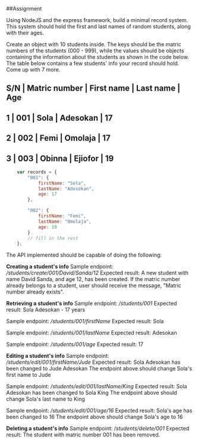 ##Assignment

Using NodeJS and the express framework, build a minimal record system. This system should hold the first and last names of random students, along with their ages.

Create an object with 10 students inside. The keys should be the matric numbers of the students (000 - 999), while the values should be objects containing the information about the students as shown in the code below. The table below contains a few students' info your record should hold. Come up with 7 more.

S/N | Matric number | First name | Last name | Age
--------------------------------------------------
1   | 001           | Sola       | Adesokan  | 17
--------------------------------------------------
2   | 002           | Femi       | Omolaja   | 17
--------------------------------------------------
3   | 003           | Obinna     | Ejiofor   | 19
--------------------------------------------------

```javascript
	var records = {
		"001": {
			firstName: "Sola",
			lastName: "Adesokan",
			age: 17
		},

		"002": {
			firstName: "Femi",
			lastName: "Omolaja",
			age: 19
		}
		// fill in the rest
	};
```

The API implemented should be capable of doing the following:

**Creating a student's info**
Sample endpoint: _/students/create/001/David/Sanda/12_
Expected result: A new student with name David Sanda, and age 12, has been created.
If the matric number already belongs to a student, user should receive the message, "Matric number already exists".

**Retrieving a student's info**
Sample endpoint: _/students/001_
Expected result: Sola Adesokan - 17 years

Sample endpoint: _/students/001/firstName_
Expected result: Sola

Sample endpoint: _/students/001/lastName_
Expected result: Adesokan

Sample endpoint: _/students/001/age_
Expected result: 17

**Editing a student's info**
Sample endpoint: _/students/edit/001/firstName/Jude_
Expected result: Sola Adesokan has been changed to Jude Adesokan
The endpoint above should change Sola's first name to Jude

Sample endpoint: _/students/edit/001/lastName/King_
Expected result: Sola Adesokan has been changed to Sola King
The endpoint above should change Sola's last name to King

Sample endpoint: _/students/edit/001/age/16_
Expected result: Sola's age has been changed to 16
The endpoint above should change Sola's age to 16

**Deleting a student's info**
Sample endpoint: _/students/delete/001_
Expected result: The student with matric number 001 has been removed.
